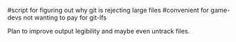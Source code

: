 #script for figuring out why git is rejecting large files
#convenient for game-devs not wanting to pay for git-lfs

Plan to improve output legibility and maybe even untrack files.